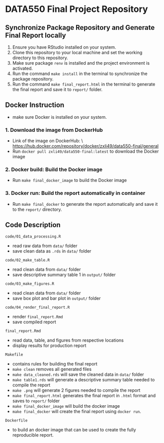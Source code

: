 # DATA550 Final Project Repository

## Synchronize Package Repository and Generate Final Report locally

1. Ensure you have RStudio installed on your system.
2. Clone this repository to your local machine and set the working directory to this repository.
3. Make sure package `renv` is installed and the project environment is activated.
4. Run the command `make install` in the terminal to synchronize the package repository.
5. Run the command `make final_report.html` in the terminal to generate the final report and save it to `report/` folder.

## Docker Instruction

- make sure Docker is installed on your system.

### 1. Download the image from DockerHub

- Link of the image on DockerHub: \ https://hub.docker.com/repository/docker/zxli49/data550-final/general
- Run `docker pull zxli49/data550-final:latest` to download the Docker image

### 2. Docker build: Build the Docker image
- Run `make final_docker_image` to build the Docker image

### 3. Docker run: Build the report automatically in container
- Run `make final_docker` to generate the report automatically and save it to the `report/` directory.


## Code Description

`code/01_data_processing.R`
- read raw data from `data/` folder
- save clean data as `.rds` in `data/` folder

`code/02_make_table.R`
- read clean data from `data/` folder
- save descriptive summary table 1 in `output/` folder

`code/03_make_figures.R`
- read clean data from `data/` folder
- save box plot and bar plot in `output/` folder

`code/04_render_final_report.R`
- render `final_report.Rmd` 
- save compiled report

`final_report.Rmd`
- read data, table, and figures from respective locations
- display results for production report

`Makefile`
- contains rules for building the final report
- `make clean` removes all generated files
- `make data_cleaned.rds` will save the cleaned data in `data/` folder
- `make table1.rds` will generate a descriptive summary table needed to compile the report
- `make .png` will generate 2 figures needed to compile the report
- `make final_report.html` generates the final report in `.html` format and saves to `report/` folder
- `make final_docker_image` will build the docker image
- `make final_docker` will create the final report using `docker run`.

`Dockerfile`
- to build an docker image that can be used to create the fully reproducible report.
